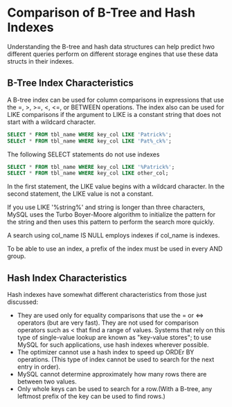 # Comparison of B-Tree and Hash Indexes

Understanding the B-tree and hash data structures can help predict hwo different queries perform on different storage engines that use these data structs in their indexes.

## B-Tree Index Characteristics

A B-tree index can be used for column comparisons in expressions that use the =, >, >=, <, <=, or BETWEEN operations. The index also can be used for LIKE comparisons if the argument to LIKE is a constant string that does not start with a wildcard character.

```sql
SELECT * FROM tbl_name WHERE key_col LIKE 'Patrick%';
SELEcT * FROM tbl_name WHERE key_col LIKE 'Pat%_ck%';
```
The following SELECT statements do not use indexes

```sql
SELECT * FROM tbl_name WHERE key_col LIKE '%Patrick%';
SELECT * FROM tbl_name WHERE key_col LIKE other_col;
```
In the first statement, the LIKE value begins with a wildcard character. In the second statement, the LIKE value is not a constant.

If you use LIKE '%string%' and string is longer than three characters, MySQL uses the Turbo Boyer-Moore algorithm to initialize the pattern for the string and then uses this pattern to perform the search more quickly.

A search using col_name IS NULL employs indexes if col_name is indexes.

To be able to use an index, a prefix of the index must be used in every AND group.

## Hash Index Characteristics

Hash indexes have somewhat different characteristics from those just discussed:

- They are used only for equality comparisons that use the = or <=> operators (but are very fast). They are not used for comparison operators such as < that find a range of values. Systems that rely on this type of single-value lookup are known as "key-value stores"; to use MySQL for such applications, use hash indexes wherever possible. 
- The optimizer cannot use a hash index to speed up ORDEr BY operations. (This type of index cannot be used to search for the next entry in order).
- MySQL cannot determine approximately how many rows there are between two values.
- Only whole keys can be used to search for a row.(With a B-tree, any leftmost prefix of the key can be used to find rows.)